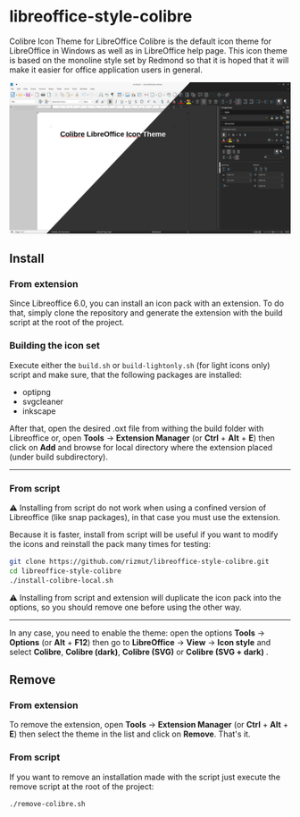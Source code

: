 # libreoffice-style-colibre
Colibre Icon Theme for LibreOffice
Colibre is the default icon theme for LibreOffice in Windows as well as in LibreOffice help page. This icon theme is based on the monoline style set by Redmond so that it is hoped that it will make it easier for office application users in general.

![Preview of Libreoffice style Colibre](libreoffice-style-colibre.png)

## Install
### From extension

Since Libreoffice 6.0, you can install an icon pack with an extension. To do that, simply clone the repository and generate the extension with the build script at the root of the project.

### Building the icon set
Execute either the `build.sh` or `build-lightonly.sh` (for light icons only) script and make sure, that the following packages are installed:
- optipng
- svgcleaner
- inkscape


After that, open the desired .oxt file from withing the build folder with Libreoffice or, open __Tools__ → __Extension Manager__ (or __Ctrl__ + __Alt__ + __E__) then click on __Add__ and browse for local directory where the extension placed (under build subdirectory).

---

### From script

⚠ Installing from script do not work when using a confined version of Libreoffice (like snap packages), in that case you must use the extension.

Because it is faster, install from script will be useful if you want to modify the icons and reinstall the pack many times for testing:

```bash
git clone https://github.com/rizmut/libreoffice-style-colibre.git
cd libreoffice-style-colibre
./install-colibre-local.sh
```

⚠ Installing from script and extension will duplicate the icon pack into the options, so you should remove one before using the other way.

---

In any case, you need to enable the theme: open the options __Tools__ → __Options__ (or __Alt__ + __F12__) then go to __LibreOffice__ → __View__ → __Icon style__ and select __Colibre__,  __Colibre (dark)__, __Colibre (SVG)__ or __Colibre (SVG + dark)__ .

## Remove

### From extension

To remove the extension, open __Tools__ → __Extension Manager__ (or __Ctrl__ + __Alt__ + __E__) then select the theme in the list and click on __Remove__. That's it.

### From script

If you want to remove an installation made with the script just execute the remove script at the root of the project:

```bash
./remove-colibre.sh
```
